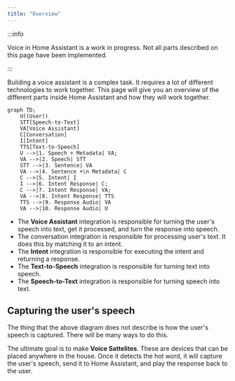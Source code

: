 ```yaml
---
title: "Overview"
---
```


:::info

Voice in Home Assistant is a work in progress. Not all parts described on this page have been implemented.

:::

Building a voice assistant is a complex task. It requires a lot of different technologies to work together. This page will give you an overview of the different parts inside Home Assistant and how they will work together.


```mermaid
graph TD;
    U((User))
    STT[Speech-to-Text]
    VA[Voice Assistant]
    C[Conversation]
    I[Intent]
    TTS[Text-to-Speech]
    U -->|1. Speech + Metadata| VA;
    VA -->|2. Speech| STT
    STT -->|3. Sentence| VA
    VA -->|4. Sentence +\n Metadata| C
    C -->|5. Intent| I
    I -->|6. Intent Response| C;
    C -->|7. Intent Response| VA;
    VA -->|8. Intent Response| TTS
    TTS -->|9. Response Audio| VA
    VA -->|10. Response Audio| U
```

 - The **Voice Assistant** integration is responsible for turning the user's speech into text, get it processed, and turn the response into speech.
 - The conversation integration is responsible for processing user's text. It does this by matching it to an intent.
 - The **Intent** integration is responsible for executing the intent and returning a response.
- The **Text-to-Speech** integration is responsible for turning text into speech.
- The **Speech-to-Text** integration is responsible for turning speech into text.

## Capturing the user's speech

The thing that the above diagram does not describe is how the user's speech is captured. There will be many ways to do this.

The ultimate goal is to make **Voice Sattelites**. These are devices that can be placed anywhere in the house. Once it detects the hot word, it will capture the user's speech, send it to Home Assistant, and play the response back to the user.
